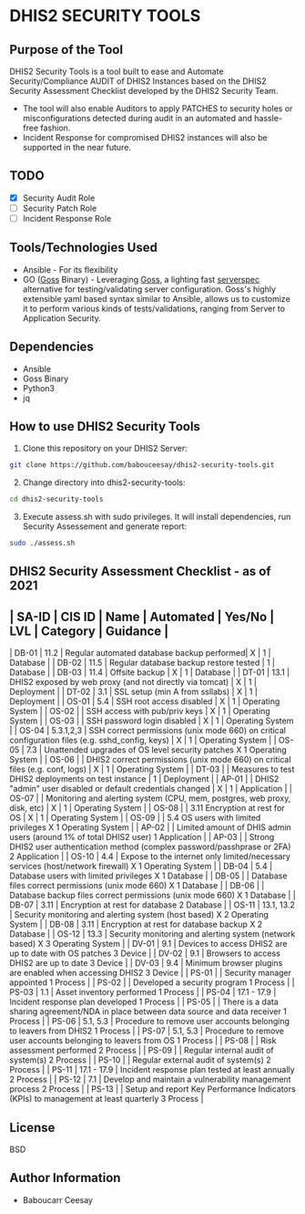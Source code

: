 # DHIS2 SECURITY TOOLS

## Purpose of the Tool

DHIS2 Security Tools is a tool built to ease and Automate Security/Compliance AUDIT of DHIS2 Instances based on the DHIS2 Security Assessment Checklist developed by the DHIS2 Security Team.

- The tool will also enable Auditors to apply PATCHES to security holes or misconfigurations detected during audit in an automated and hassle-free fashion.
- Incident Response for compromised DHIS2 instances will also be supported in the near future.

## TODO

- [x] Security Audit Role
- [ ] Security Patch Role
- [ ] Incident Response Role

## Tools/Technologies Used

- Ansible - For its flexibility
- GO ([Goss](https://github.com/goss-org/goss/) Binary) - Leveraging [Goss](https://github.com/goss-org/goss/), a lighting fast [serverspec](http://serverspec.org/) alternative for testing/validating server configuration. Goss's highly extensible yaml based syntax similar to Ansible, allows us to customize it to perform various kinds of tests/validations, ranging from Server to Application Security.

## Dependencies

- Ansible
- Goss Binary
- Python3
- jq

## How to use DHIS2 Security Tools

1. Clone this repository on your DHIS2 Server:

```sh
git clone https://github.com/babouceesay/dhis2-security-tools.git
```

2. Change directory into dhis2-security-tools:

```sh
cd dhis2-security-tools
```

3. Execute assess.sh with sudo privileges. It will install dependencies, run Security Assessement and generate report:

```sh
sudo ./assess.sh
```

## DHIS2 Security Assessment Checklist - as of 2021

## | **SA-ID** | **CIS ID** | **Name** | **Automated** | **Yes/No** | **LVL** | **Category** | **Guidance** |

| DB-01 | 11.2 | Regular automated database backup performed| X | 1 | Database |
| DB-02 | 11.5 | Regular database backup restore tested | 1 | Database |
| DB-03 | 11.4 | Offsite backup | X | 1 | Database |
| DT-01 | 13.1 | DHIS2 exposed by web proxy (and not directly via tomcat) | X | 1 | Deployment |
| DT-02 | 3.1 | SSL setup (min A from ssllabs) | X | 1 | Deployment |
| OS-01 | 5.4 | SSH root access disabled | X | 1 | Operating System |
| OS-02 | | SSH access with pub/priv keys | X | 1 | Operating System |
| OS-03 | | SSH password login disabled | X | 1 | Operating System |
| OS-04 | 5.3.1,2,3 | SSH correct permissions (unix mode 660) on critical configuration files (e.g. sshd_config, keys) | X | 1 | Operating System |
| OS-05 | 7.3 | Unattended upgrades of OS level security patches X 1 Operating System |
| OS-06 | | DHIS2 correct permissions (unix mode 660) on critical files (e.g. conf, logs) | X | 1 | Operating System |
| DT-03 | | Measures to test DHIS2 deployments on test instance | 1 | Deployment |
| AP-01 | | DHIS2 "admin" user disabled or default credentials changed | X | 1 | Application |
| OS-07 | | Monitoring and alerting system (CPU, mem, postgres, web proxy, disk, etc) | X | 1 | Operating System |
| OS-08 | | 3.11 Encryption at rest for OS | X | 1 | Operating System |
| OS-09 | | 5.4 OS users with limited privileges X 1 Operating System |
| AP-02 | | Limited amount of DHIS admin users (around 1% of total DHIS2 user) 1 Application |
| AP-03 | | Strong DHIS2 user authentication method (complex password/passhprase or 2FA) 2 Application |
| OS-10 | 4.4 | Expose to the internet only limited/necessary services (host/network firewall) X 1 Operating System |
| DB-04 | 5.4 | Database users with limited privileges X 1 Database |
| DB-05 | | Database files correct permissions (unix mode 660) X 1 Database |
| DB-06 | | Database backup files correct permissions (unix mode 660) X 1 Database |
| DB-07 | 3.11 | Encryption at rest for database 2 Database |
| OS-11 | 13.1, 13.2 | Security monitoring and alerting system (host based) X 2 Operating System |
| DB-08 | 3.11 | Encryption at rest for database backup X 2 Database |
| OS-12 | 13.3 | Security monitoring and alerting system (network based) X 3 Operating System |
| DV-01 | 9.1 | Devices to access DHIS2 are up to date with OS patches 3 Device |
| DV-02 | 9.1 | Browsers to access DHIS2 are up to date 3 Device |
| DV-03 | 9.4 | Minimum browser plugins are enabled when accessing DHIS2 3 Device |
| PS-01 | | Security manager appointed 1 Process |
| PS-02 | | Developed a security program 1 Process |
| PS-03 | 1.1 | Asset inventory performed 1 Process |
| PS-04 | 17.1 - 17.9 | Incident response plan developed 1 Process |
| PS-05 | | There is a data sharing agreement/NDA in place between data source and data receiver 1 Process |
| PS-06 | 5.1, 5.3 | Procedure to remove user accounts belonging to leavers from DHIS2 1 Process |
| PS-07 | 5.1, 5.3 | Procedure to remove user accounts belonging to leavers from OS 1 Process |
| PS-08 | | Risk assessment performed 2 Process |
| PS-09 | | Regular internal audit of system(s) 2 Process |
| PS-10 | | Regular external audit of system(s) 2 Process |
| PS-11 | 17.1 - 17.9 | Incident response plan tested at least annually 2 Process |
| PS-12 | 7.1 | Develop and maintain a vulnerability management process 2 Process |
| PS-13 | | Setup and report Key Performance Indicators (KPIs) to management at least quarterly 3 Process |

## License

BSD

## Author Information

- Baboucarr Ceesay
